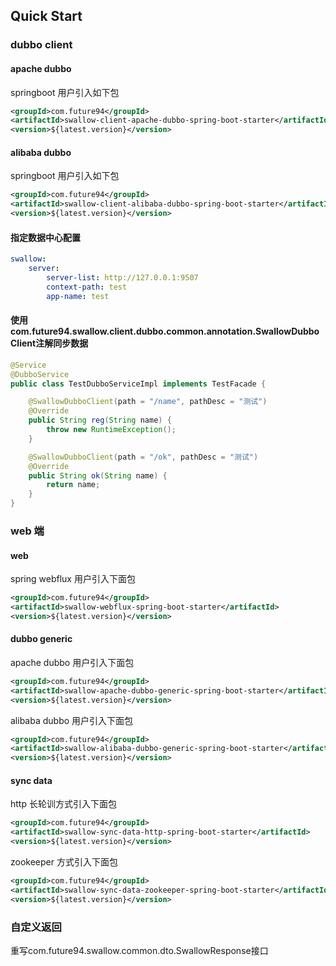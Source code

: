 ## Quick Start

### dubbo client

#### apache dubbo 

springboot 用户引入如下包
```xml
<groupId>com.future94</groupId>
<artifactId>swallow-client-apache-dubbo-spring-boot-starter</artifactId>
<version>${latest.version}</version>
```


#### alibaba dubbo

springboot 用户引入如下包
```xml
<groupId>com.future94</groupId>
<artifactId>swallow-client-alibaba-dubbo-spring-boot-starter</artifactId>
<version>${latest.version}</version>
```

#### 指定数据中心配置
```yaml
swallow:
    server:
        server-list: http://127.0.0.1:9507
        context-path: test
        app-name: test
```

#### 使用com.future94.swallow.client.dubbo.common.annotation.SwallowDubboClient注解同步数据

```java
@Service
@DubboService
public class TestDubboServiceImpl implements TestFacade {

    @SwallowDubboClient(path = "/name", pathDesc = "测试")
    @Override
    public String reg(String name) {
        throw new RuntimeException();
    }

    @SwallowDubboClient(path = "/ok", pathDesc = "测试")
    @Override
    public String ok(String name) {
        return name;
    }
}
```

### web 端

#### web
spring webflux 用户引入下面包
```xml
<groupId>com.future94</groupId>
<artifactId>swallow-webflux-spring-boot-starter</artifactId>
<version>${latest.version}</version>
```

#### dubbo generic
apache dubbo 用户引入下面包
```xml
<groupId>com.future94</groupId>
<artifactId>swallow-apache-dubbo-generic-spring-boot-starter</artifactId>
<version>${latest.version}</version>
```

alibaba dubbo 用户引入下面包
```xml
<groupId>com.future94</groupId>
<artifactId>swallow-alibaba-dubbo-generic-spring-boot-starter</artifactId>
<version>${latest.version}</version>
```

#### sync data

http 长轮训方式引入下面包
```xml
<groupId>com.future94</groupId>
<artifactId>swallow-sync-data-http-spring-boot-starter</artifactId>
<version>${latest.version}</version>
```

zookeeper 方式引入下面包
```xml
<groupId>com.future94</groupId>
<artifactId>swallow-sync-data-zookeeper-spring-boot-starter</artifactId>
<version>${latest.version}</version>
```

### 自定义返回
重写com.future94.swallow.common.dto.SwallowResponse接口